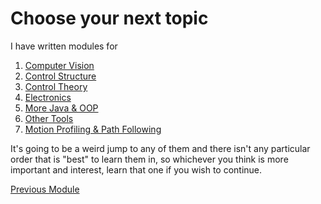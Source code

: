 # Choose your next topic

I have written modules for

1. [Computer Vision](./Computer%20Vision/EasyOpenCV/EOCV%200%3A%20Basics.md)
2. [Control Structure](./Control%20Structures/)
3. [Control Theory](https://file.tavsys.net/control/controls-engineering-in-frc.pdf)
4. [Electronics](./Electronics/)
5. [More Java & OOP](./Optional%20Programming/More%20Java%20&%20OOP/)
6. [Other Tools](./Other%20Tools/)
7. [Motion Profiling & Path Following](./Path%20Following/)

It's going to be a weird jump to any of them and there isn't any particular order that is "best" to learn them in, so whichever you think is more important and interest, learn that one if you wish to continue.

[Previous Module](Module%207%3A%20PID.md)